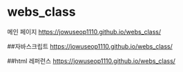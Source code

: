 # webs_class

메인 페이지
https://jowuseop1110.github.io/webs_class/

##자바스크립트
https://jowuseop1110.github.io/webs_class/

##html 레퍼런스
https://jowuseop1110.github.io/webs_class/
